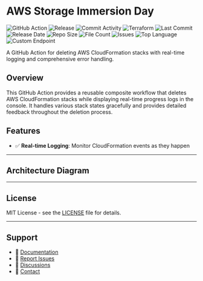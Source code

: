 # AWS Storage Immersion Day

![GitHub Action](https://img.shields.io/badge/GitHub-Action-blue?logo=github)&nbsp;![Release](https://github.com/subhamay-bhattacharyya/0103-storage-tf/actions/workflows/release.yaml/badge.svg)&nbsp;![Commit Activity](https://img.shields.io/github/commit-activity/t/subhamay-bhattacharyya/0103-storage-tf)&nbsp;![Terraform](https://img.shields.io/badge/AWS-Terraform-orange?logo=amazonaws)&nbsp;![Last Commit](https://img.shields.io/github/last-commit/subhamay-bhattacharyya/0103-storage-tf)&nbsp;![Release Date](https://img.shields.io/github/release-date/subhamay-bhattacharyya/0103-storage-tf)&nbsp;![Repo Size](https://img.shields.io/github/repo-size/subhamay-bhattacharyya/0103-storage-tf)&nbsp;![File Count](https://img.shields.io/github/directory-file-count/subhamay-bhattacharyya/0103-storage-tf)&nbsp;![Issues](https://img.shields.io/github/issues/subhamay-bhattacharyya/0103-storage-tf)&nbsp;![Top Language](https://img.shields.io/github/languages/top/subhamay-bhattacharyya/0103-storage-tf)&nbsp;![Custom Endpoint](https://img.shields.io/endpoint?url=https://gist.githubusercontent.com/bsubhamay/ffd1b19195196e6d7386283171cc36b0/raw/0103-storage-tf.json?)


A GitHub Action for deleting AWS CloudFormation stacks with real-time logging and comprehensive error handling.

## Overview

This GitHub Action provides a reusable composite workflow that deletes AWS CloudFormation stacks while displaying real-time progress logs in the console. It handles various stack states gracefully and provides detailed feedback throughout the deletion process.

## Features

- ✅ **Real-time Logging**: Monitor CloudFormation events as they happen

---

## Architecture Diagram


---

## License

MIT License - see the [LICENSE](LICENSE) file for details.

---

## Support

- 📖 [Documentation](https://github.com/subhamay-bhattacharyya/0103-storage-tf/wiki)
- 🐛 [Report Issues](https://github.com/subhamay-bhattacharyya/0103-storage-tf/issues)
- 💬 [Discussions](https://github.com/subhamay-bhattacharyya/0103-storage-tf/discussions)
- 📧 [Contact](mailto:support@subhamay.aws@gmail.com)
